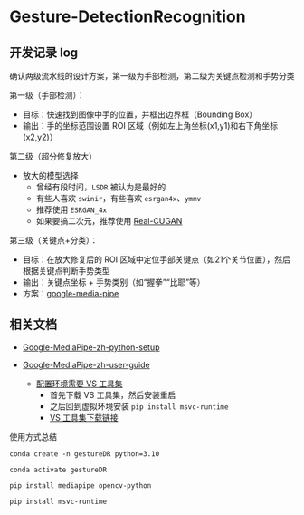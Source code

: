# Gesture-DetectionRecognition

## 开发记录 log

确认两级流水线的设计方案，第一级为手部检测，第二级为关键点检测和手势分类

第一级（手部检测）：
- 目标：快速找到图像中手的位置，并框出边界框（Bounding Box）
- 输出：手的坐标范围设置 ROI 区域（例如左上角坐标(x1,y1)和右下角坐标(x2,y2)）

第二级（超分修复放大）
- 放大的模型选择
	- 曾经有段时间，`LSDR` 被认为是最好的
	- 有些人喜欢 `swinir`，有些喜欢 `esrgan4x`、`ymmv`
	- 推荐使用 `ESRGAN_4x`
	- 如果要搞二次元，推荐使用 [Real-CUGAN](https://github.com/bilibili/ailab/tree/main/Real-CUGAN)

第三级（关键点+分类）：
- 目标：在放大修复后的 ROI 区域中定位手部关键点（如21个关节位置），然后根据关键点判断手势类型
- 输出：关键点坐标 + 手势类别（如“握拳”“比耶”等）
- 方案：[google-media-pipe](https://github.com/google-ai-edge/mediapipe)

## 相关文档

- [Google-MediaPipe-zh-python-setup](https://ai.google.dev/edge/mediapipe/solutions/setup_python?hl=zh-cn)
- [Google-MediaPipe-zh-user-guide](https://ai.google.dev/edge/mediapipe/solutions/guide?hl=zh-cn#get_started)

    - [配置环境需要 VS 工具集](https://github.com/google-ai-edge/mediapipe/issues/1905)
        - 首先下载 VS 工具集，然后安装重启
        - 之后回到虚拟环境安装 `pip install msvc-runtime`
        - [VS 工具集下载链接](https://learn.microsoft.com/en-us/cpp/windows/latest-supported-vc-redist?view=msvc-170)


使用方式总结
```shell
conda create -n gestureDR python=3.10 

conda activate gestureDR

pip install mediapipe opencv-python

pip install msvc-runtime
```